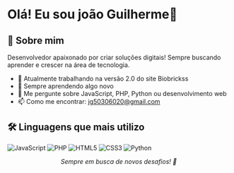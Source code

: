 # Olá! Eu sou joão Guilherme👋

## 🚀 Sobre mim
Desenvolvedor apaixonado por criar soluções digitais! Sempre buscando aprender e crescer na área de tecnologia.

- 🔭 Atualmente trabalhando na versão 2.0 do site Biobrickss
- 🌱 Sempre aprendendo algo novo
- 💬 Me pergunte sobre JavaScript, PHP, Python ou desenvolvimento web
- 📫 Como me encontrar: jg50306020@gmail.com

## 🛠️ Linguagens que mais utilizo

![JavaScript](https://img.shields.io/badge/-JavaScript-F7DF1E?style=for-the-badge&logo=javascript&logoColor=black)
![PHP](https://img.shields.io/badge/-PHP-777BB4?style=for-the-badge&logo=php&logoColor=white)
![HTML5](https://img.shields.io/badge/-HTML5-E34F26?style=for-the-badge&logo=html5&logoColor=white)
![CSS3](https://img.shields.io/badge/-CSS3-1572B6?style=for-the-badge&logo=css3&logoColor=white)
![Python](https://img.shields.io/badge/-Python-3776AB?style=for-the-badge&logo=python&logoColor=white)


<div align="center">
  <i>Sempre em busca de novos desafios! 🚀</i>
</div>
